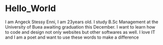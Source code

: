 # Hello_World
I am Angeck Stessy Enni, I am 23years old. I study B.Sc Management at the University of Buea awaiting graduation this December. I want to learn how to code and design not only websites but other softwares as well. I love IT and I am a poet and want to use these words to make a difference 
